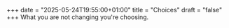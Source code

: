 +++
date = "2025-05-24T19:55:00+01:00"
title = "Choices"
draft = "false"
+++
What you are not changing you're choosing.